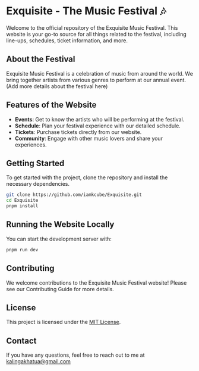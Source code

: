 # Exquisite - The Music Festival 🎶

Welcome to the official repository of the Exquisite Music Festival. This website is your go-to source for all things related to the festival, including line-ups, schedules, ticket information, and more.

## About the Festival

Exquisite Music Festival is a celebration of music from around the world. We bring together artists from various genres to perform at our annual event. (Add more details about the festival here)

## Features of the Website

- **Events**: Get to know the artists who will be performing at the festival.
- **Schedule**: Plan your festival experience with our detailed schedule.
- **Tickets**: Purchase tickets directly from our website.
- **Community**: Engage with other music lovers and share your experiences. 

## Getting Started

To get started with the project, clone the repository and install the necessary dependencies.

```bash
git clone https://github.com/iamkcube/Exquisite.git
cd Exquisite
pnpm install
```

## Running the Website Locally
You can start the development server with:

```bash
pnpm run dev
```

## Contributing
We welcome contributions to the Exquisite Music Festival website! Please see our Contributing Guide for more details.

## License
This project is licensed under the [MIT License](https://mit-license.org/).

## Contact
If you have any questions, feel free to reach out to me at kalingakhatua@gmail.com
